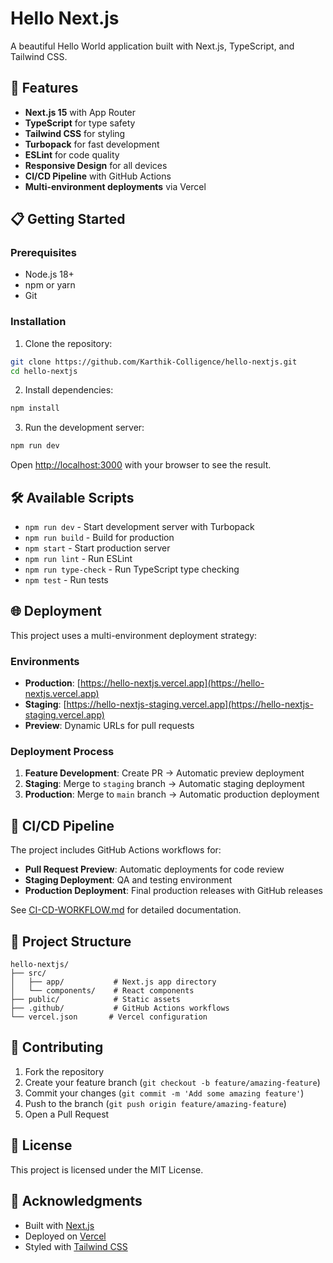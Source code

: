 # Hello Next.js

A beautiful Hello World application built with Next.js, TypeScript, and Tailwind CSS.

## 🚀 Features

- **Next.js 15** with App Router
- **TypeScript** for type safety
- **Tailwind CSS** for styling
- **Turbopack** for fast development
- **ESLint** for code quality
- **Responsive Design** for all devices
- **CI/CD Pipeline** with GitHub Actions
- **Multi-environment deployments** via Vercel

## 📋 Getting Started

### Prerequisites

- Node.js 18+ 
- npm or yarn
- Git

### Installation

1. Clone the repository:
```bash
git clone https://github.com/Karthik-Colligence/hello-nextjs.git
cd hello-nextjs
```

2. Install dependencies:
```bash
npm install
```

3. Run the development server:
```bash
npm run dev
```

Open [http://localhost:3000](http://localhost:3000) with your browser to see the result.

## 🛠️ Available Scripts

- `npm run dev` - Start development server with Turbopack
- `npm run build` - Build for production
- `npm start` - Start production server
- `npm run lint` - Run ESLint
- `npm run type-check` - Run TypeScript type checking
- `npm test` - Run tests

## 🌐 Deployment

This project uses a multi-environment deployment strategy:

### Environments

- **Production**: [https://hello-nextjs.vercel.app](https://hello-nextjs.vercel.app)
- **Staging**: [https://hello-nextjs-staging.vercel.app](https://hello-nextjs-staging.vercel.app)
- **Preview**: Dynamic URLs for pull requests

### Deployment Process

1. **Feature Development**: Create PR → Automatic preview deployment
2. **Staging**: Merge to `staging` branch → Automatic staging deployment
3. **Production**: Merge to `main` branch → Automatic production deployment

## 🔧 CI/CD Pipeline

The project includes GitHub Actions workflows for:

- **Pull Request Preview**: Automatic deployments for code review
- **Staging Deployment**: QA and testing environment
- **Production Deployment**: Final production releases with GitHub releases

See [CI-CD-WORKFLOW.md](./CI-CD-WORKFLOW.md) for detailed documentation.

## 📁 Project Structure

```
hello-nextjs/
├── src/
│   ├── app/           # Next.js app directory
│   └── components/    # React components
├── public/            # Static assets
├── .github/           # GitHub Actions workflows
└── vercel.json       # Vercel configuration
```

## 🤝 Contributing

1. Fork the repository
2. Create your feature branch (`git checkout -b feature/amazing-feature`)
3. Commit your changes (`git commit -m 'Add some amazing feature'`)
4. Push to the branch (`git push origin feature/amazing-feature`)
5. Open a Pull Request

## 📝 License

This project is licensed under the MIT License.

## 🙏 Acknowledgments

- Built with [Next.js](https://nextjs.org/)
- Deployed on [Vercel](https://vercel.com/)
- Styled with [Tailwind CSS](https://tailwindcss.com/)